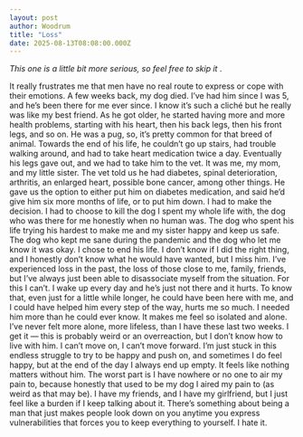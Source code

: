 ```yaml
---
layout: post
author: Woodrum
title: "Loss"
date: 2025-08-13T08:08:00.000Z
---
```


*This one is a little bit more serious, so feel free to skip it*
    .

It really frustrates me that men have no real route to express or cope with their emotions. A few weeks back, my dog died. I’ve had him since I was 5, and he’s been there for me ever since. I know it’s such a cliché but he really was like my best friend. As he got older, he started having more and more health problems, starting with his heart, then his back legs, then his front legs, and so on. He was a pug, so, it’s pretty common for that breed of animal. Towards the end of his life, he couldn’t go up stairs, had trouble walking around, and had to take heart medication twice a day. Eventually his legs gave out, and we had to take him to the vet. It was me, my mom, and my little sister. The vet told us he had diabetes, spinal deterioration, arthritis, an enlarged heart, possible bone cancer, among other things. He gave us the option to either put him on diabetes medication, and said he’d give him six more months of life, or to put him down. I had to make the decision. I had to choose to kill the dog I spent my whole life with, the dog who was there for me honestly when no human was. The dog who spent his life trying his hardest to make me and my sister happy and keep us safe. The dog who kept me sane during the pandemic and the dog who let me know it was okay. I chose to end his life. I don’t know if I did the right thing, and I honestly don’t know what he would have wanted, but I miss him. I’ve experienced loss in the past, the loss of those close to me, family, friends, but I’ve always just been able to disassociate myself from the situation. For this I can’t. I wake up every day and he’s just not there and it hurts. To know that, even just for a little while longer, he could have been here with me, and I could have helped him every step of the way, hurts me so much. I needed him more than he could ever know. It makes me feel so isolated and alone. I’ve never felt more alone, more lifeless, than I have these last two weeks. I get it — this is probably weird or an overreaction, but I don’t know how to live with him. I can’t move on, I can’t move forward. I’m just stuck in this endless struggle to try to be happy and push on, and sometimes I do feel happy, but at the end of the day I always end up empty. It feels like nothing matters without him. The worst part is I have nowhere or no one to air my pain to, because honestly that used to be my dog I aired my pain to (as weird as that may be). I have my friends, and I have my girlfriend, but I just feel like a burden if I keep talking about it. There’s something about being a man that just makes people look down on you anytime you express vulnerabilities that forces you to keep everything to yourself. I hate it. 
